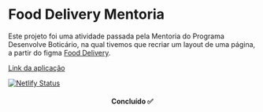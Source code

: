 # Food Delivery Mentoria

<p>
Este projeto foi uma atividade passada pela Mentoria do Programa Desenvolve Boticário, na qual tivemos que recriar um layout de uma página, a partir do figma 
 <a href="https://www.figma.com/file/BeHVhYNtI9IdKFsZZm4cDT/Food-delivery-app-Ui-kit-(Community)?node-id=0%3A1">Food Delivery</a>.
</p>

<a href="https://food-delivery-mentoria.netlify.app/" target="_blank" >Link da aplicação</a>

[![Netlify Status](https://api.netlify.com/api/v1/badges/6b2cc2b3-f9df-452a-abc3-63c9208e12e2/deploy-status)](https://app.netlify.com/sites/food-delivery-mentoria/deploys)
<h4 align="center"> 
	Concluído ✅ 
  </h4>
